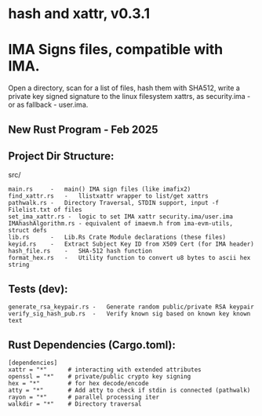 # hash and xattr, v0.3.1
# IMA Signs files, compatible with IMA.
Open a directory, scan for a list of files, hash them with SHA512, write a private key signed signature 
to the linux filesystem xattrs, as security.ima - or as fallback - user.ima.

## New Rust Program - Feb 2025

## Project Dir Structure:
src/
```
main.rs     -	main() IMA sign files (like imafix2)
find_xattr.rs	-	llistxattr wrapper to list/get xattrs
pathwalk.rs	-	Directory Traversal, STDIN support, input -f Filelist.txt of files
set_ima_xattr.rs - 	logic to set IMA xattr security.ima/user.ima
IMAhashAlgorithm.rs - equivalent of imaevm.h from ima-evm-utils, struct defs
lib.rs      -   Lib.Rs Crate Module declarations (these files)
keyid.rs	-	Extract Subject Key ID from X509 Cert (for IMA header)
hash_file.rs	-	SHA-512 hash function
format_hex.rs	-	Utility function to convert u8 bytes to ascii hex string
```
## Tests (dev):
```
generate_rsa_keypair.rs	-	Generate random public/private RSA keypair
verify_sig_hash_pub.rs	-	Verify known sig based on known key known text
```
## Rust Dependencies (Cargo.toml):
```
[dependencies]
xattr = "*"      # interacting with extended attributes
openssl = "*"    # private/public crypto key signing
hex = "*"        # for hex decode/encode
atty = "*"       # Add atty to check if stdin is connected (pathwalk)
rayon = "*"      # parallel processing iter
walkdir = "*"    # Directory traversal
```
